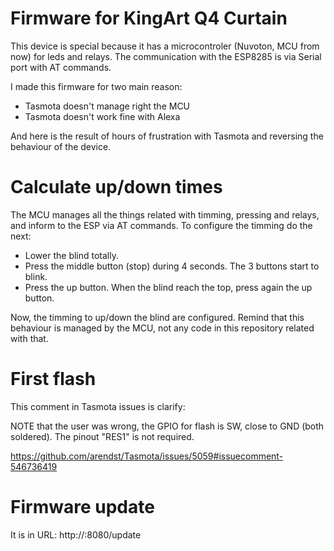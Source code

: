 # Firmware for KingArt Q4 Curtain
This device is special because it has a microcontroler (Nuvoton, MCU from now) for leds and relays. The communication with the ESP8285 is via Serial port with AT commands.

I made this firmware for two main reason:
- Tasmota doesn't manage right the MCU
- Tasmota doesn't work fine with Alexa

And here is the result of hours of frustration with Tasmota and reversing the behaviour of the device.

# Calculate up/down times
The MCU manages all the things related with timming, pressing and relays, and inform to the ESP via AT commands. To configure the timming do the next:
- Lower the blind totally.
- Press the middle button (stop) during 4 seconds. The 3 buttons start to blink.
- Press the up button. When the blind reach the top, press again the up button.

Now, the timming to up/down the blind are configured. Remind that this behaviour is managed by the MCU, not any code in this repository related with that.

# First flash
This comment in Tasmota issues is clarify:

NOTE that the user was wrong, the GPIO for flash is SW, close to GND (both soldered). The pinout "RES1" is not required.

https://github.com/arendst/Tasmota/issues/5059#issuecomment-546736419

# Firmware update
It is in URL: http://<ip>:8080/update

